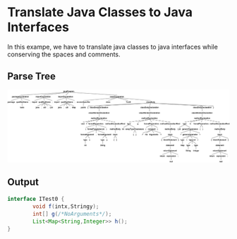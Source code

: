 # Translate Java Classes to Java Interfaces

In this exampe, we have to translate java classes to java interfaces while conserving the spaces and comments.

## Parse Tree

![Parse Tree](./img/antlr4_parse_tree.png "Parse Tree")

## Output

```java
interface ITest0 {
        void f(intx,Stringy);
        int[] g(/*NoArguments*/);
        List<Map<String,Integer>> h();
}
```
